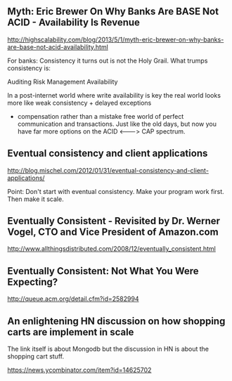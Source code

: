 
Myth: Eric Brewer On Why Banks Are BASE Not ACID - Availability Is Revenue 
---------------------------------------------------------------------------
http://highscalability.com/blog/2013/5/1/myth-eric-brewer-on-why-banks-are-base-not-acid-availability.html

For banks:
Consistency it turns out is not the Holy Grail. What trumps consistency is:

Auditing
Risk Management
Availability

In a post-internet world where write availability is key the real world looks more like weak consistency + delayed exceptions 
+ compensation rather than a mistake free world of perfect communication and transactions. 
Just like the old days, but now you have far more options on the ACID <---> CAP spectrum.


Eventual consistency and client applications
---------------------------------------------
http://blog.mischel.com/2012/01/31/eventual-consistency-and-client-applications/

Point: Don't start with eventual consistency.
Make your program work first. Then make it scale.


Eventually Consistent - Revisited by Dr. Werner Vogel, CTO and Vice President of Amazon.com
-------------------------------------------------------------------------------------------
http://www.allthingsdistributed.com/2008/12/eventually_consistent.html


Eventually Consistent: Not What You Were Expecting?
---------------------------------------------------
http://queue.acm.org/detail.cfm?id=2582994



An enlightening HN discussion on how shopping carts are implement in scale
---------------------------------------------------------------------------
The link itself is about Mongodb but the discussion in HN is about the shopping cart stuff.

https://news.ycombinator.com/item?id=14625702
